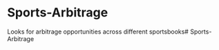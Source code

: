 # Sports-Arbitrage

Looks for arbitrage opportunities across different sportsbooks# Sports-Arbitrage

